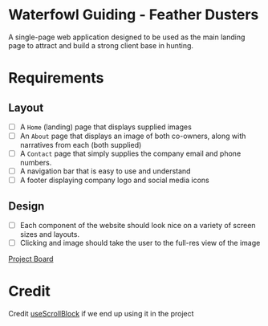 # Waterfowl Guiding - Feather Dusters

A single-page web application designed to be used as the main landing page to attract and build a strong client base in hunting.

# Requirements

## Layout

- [ ] A `Home` (landing) page that displays supplied images
- [ ] An `About` page that displays an image of both co-owners, along with narratives from each (both supplied)
- [ ] A `Contact` page that simply supplies the company email and phone numbers.
- [ ] A navigation bar that is easy to use and understand
- [ ] A footer displaying company logo and social media icons

## Design

- [ ] Each component of the website should look nice on a variety of screen sizes and layouts.
- [ ] Clicking and image should take the user to the full-res view of the image

[Project Board](https://github.com/JeremiahStrzelczyk/waterfowl-guiding-feather-dusters/projects/1)

# Credit

Credit [useScrollBlock](https://gist.github.com/reecelucas/2f510e6b8504008deaaa52732202d2da) if we end up using it in the project
